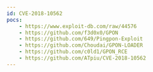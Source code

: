 ```yaml
---
id: CVE-2018-10562
pocs: 
    - https://www.exploit-db.com/raw/44576
    - https://github.com/f3d0x0/GPON
    - https://github.com/649/Pingpon-Exploit
    - https://github.com/Choudai/GPON-LOADER
    - https://github.com/c0ld1/GPON_RCE
    - https://github.com/ATpiu/CVE-2018-10562
---
```

